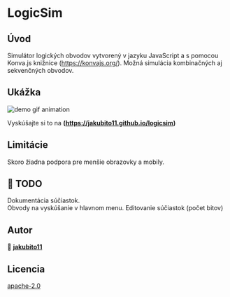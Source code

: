 # LogicSim

## Úvod

Simulátor logických obvodov vytvorený v jazyku JavaScript a s pomocou Konva.js knižnice (https://konvajs.org/). Možná simulácia kombinačných aj sekvenčných obvodov.

## Ukážka

![demo gif animation](demo.gif)

Vyskúšajte si to na **(https://jakubito11.github.io/logicsim)**

## Limitácie

Skoro žiadna podpora pre menšie obrazovky a mobily.

## :wrench: TODO

Dokumentácia súčiastok.\
Obvody na vyskúšanie v hlavnom menu.
Editovanie súčiastok (počet bitov)

## Autor

👤 **[jakubito11](https://github.com/jakubito11)**

## Licencia

[apache-2.0](https://choosealicense.com/licenses/apache-2.0/)
